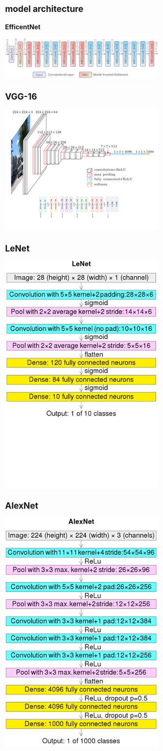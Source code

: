 # model architecture

## EfficentNet
![EfficientNet](https://github.com/Locchuong96/Machine-Learning/blob/main/model_architecture/efficientNet.png)

# VGG-16
![VGG-16](https://github.com/Locchuong96/Machine-Learning/blob/main/model_architecture/VGG-16.png)

# LeNet
![LeNet](https://github.com/Locchuong96/Machine-Learning/blob/main/model_architecture/LeNet.png)

# AlexNet
![ALexNet](https://github.com/Locchuong96/Machine-Learning/blob/main/model_architecture/AlexNet.png)
